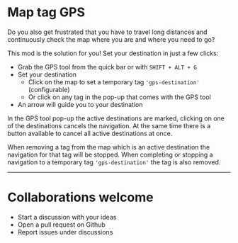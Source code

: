 # Map tag GPS

Do you also get frustrated that you have to travel long distances and continuously check the map where you are and where you need to go?

This mod is the solution for you! Set your destination in just a few clicks:

-   Grab the GPS tool from the quick bar or with `SHIFT + ALT + G`
-   Set your destination
    -   Click on the map to set a temporary tag `'gps-destination'` (configurable)
    -   Or click on any tag in the pop-up that comes with the GPS tool
-   An arrow will guide you to your destination

In the GPS tool pop-up the active destinations are marked, clicking on one of the destinations cancels the navigation. At the same time there is a button available to cancel all active destinations at once.

When removing a tag from the map which is an active destination the navigation for that tag will be stopped. When completing or stopping a navigation to a temporary tag `'gps-destination'` the tag is also removed.

---

# Collaborations welcome

-   Start a discussion with your ideas
-   Open a pull request on Github
-   Report issues under discussions
